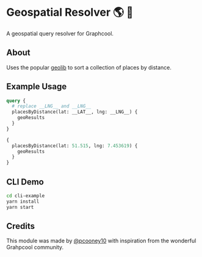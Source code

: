 # Geospatial Resolver  🌎 📡

A geospatial query resolver for Graphcool.

## About

Uses the popular [geolib](https://github.com/manuelbieh/geolib) to sort a collection of places by distance.


## Example Usage

```graphql
query {
  # replace __LNG__ and __LNG__
  placesByDistance(lat: __LAT__, lng: __LNG__) {
    geoResults
  }
}
```
```graphql
{
  placesByDistance(lat: 51.515, lng: 7.453619) {
    geoResults
  }
}
```

## CLI Demo 

```bash
cd cli-example
yarn install 
yarn start
```

## Credits

This module was made by [@pcooney10](https://github.com/pcooney10) with inspiration from the wonderful Grahpcool community.
